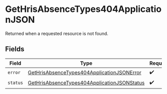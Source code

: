 # GetHrisAbsenceTypes404ApplicationJSON

Returned when a requested resource is not found.


## Fields

| Field                                                                                                                 | Type                                                                                                                  | Required                                                                                                              | Description                                                                                                           |
| --------------------------------------------------------------------------------------------------------------------- | --------------------------------------------------------------------------------------------------------------------- | --------------------------------------------------------------------------------------------------------------------- | --------------------------------------------------------------------------------------------------------------------- |
| `error`                                                                                                               | [GetHrisAbsenceTypes404ApplicationJSONError](../../models/operations/gethrisabsencetypes404applicationjsonerror.md)   | :heavy_check_mark:                                                                                                    | N/A                                                                                                                   |
| `status`                                                                                                              | [GetHrisAbsenceTypes404ApplicationJSONStatus](../../models/operations/gethrisabsencetypes404applicationjsonstatus.md) | :heavy_check_mark:                                                                                                    | N/A                                                                                                                   |